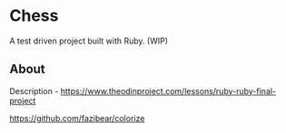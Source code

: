 # Chess

A test driven project built with Ruby. (WIP)

## About

Description - https://www.theodinproject.com/lessons/ruby-ruby-final-project

https://github.com/fazibear/colorize
